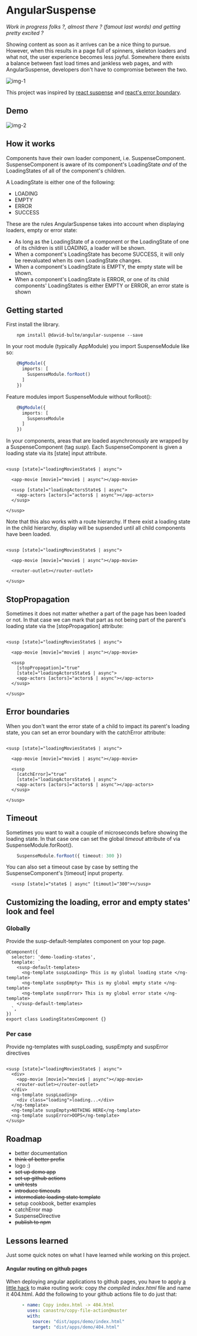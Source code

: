 # AngularSuspense

_Work in progress folks ?, almost there ? (famout last words) and getting
pretty excited ?_

Showing content as soon as it arrives can be a nice thing to pursue. However, 
when this results in a page full of spinners, skeleton loaders and what not, the 
user experience becomes less joyful. Somewhere there exists a balance between 
fast load times and jankless web pages, and with AngularSuspense, developers don't 
have to compromise between the two.

![img-1](assets/img/suspense-intro.png)

This project was inspired by [react suspense](https://reactjs.org/docs/concurrent-mode-suspense.html) and
[react's error boundary](https://reactjs.org/docs/error-boundaries.html).

## Demo

![img-2](assets/img/suspense.gif)


## How it works

Components have their own loader component, i.e. SuspenseComponent.
SuspenseComponent is aware of its component's LoadingState *and* of the 
LoadingStates of all of the component's children.

A LoadingState is either one of the following:
- LOADING
- EMPTY
- ERROR
- SUCCESS

These are the rules AngularSuspense takes into account when displaying loaders, 
empty or error state:

- As long as the LoadingState of a component or the LoadingState of one of its children 
is still LOADING, a loader will be shown.
- When a component's LoadingState has become SUCCESS, it will only be reevaluated when
its own LoadingState changes.
- When a component's LoadingState is EMPTY, the empty state will be shown.
- When a component's LoadingState is ERROR, or one of its child components' LoadingStates
is either EMPTY or ERROR, an error state is shown

## Getting started

First install the library.

```
    npm install @david-bulte/angular-suspense --save
```

In your root module (typically AppModule) you import SuspenseModule like so:

```typescript
    @NgModule({
      imports: [
        SuspenseModule.forRoot()
      ]
    })
```

Feature modules import SuspenseModule without forRoot():

```typescript
    @NgModule({
      imports: [
        SuspenseModule
      ]
    })
```

In your components, areas that are loaded asynchronously are wrapped by 
a SuspenseComponent (tag _susp_). Each SuspenseComponent is given a loading state via its
[state] input attribute.

```angular2html

<susp [state]="loadingMoviesState$ | async">

  <app-movie [movie]="movie$ | async"></app-movie>

  <susp [state]="loadingActorsState$ | async">
    <app-actors [actors]="actors$ | async"></app-actors>
  </susp>

</susp>
```
Note that this also works with a route hierarchy. If there exist a loading state in the
child hierarchy, display will be supsended until all child components have been loaded.

```angular2html

<susp [state]="loadingMoviesState$ | async">

  <app-movie [movie]="movie$ | async"></app-movie>

  <router-outlet></router-outlet>

</susp>
```

## StopPropagation

Sometimes it does not matter whether a part of the page has been loaded or not. In
that case we can mark that part as not being part of the parent's loading state via the 
[stopPropagation] attribute:

```angular2html

<susp [state]="loadingMoviesState$ | async">

  <app-movie [movie]="movie$ | async"></app-movie>

  <susp
    [stopPropagation]="true"
    [state]="loadingActorsState$ | async">
    <app-actors [actors]="actors$ | async"></app-actors>
  </susp>

</susp>
```

## Error boundaries

When you don't want the error state of a child to impact its parent's loading state,
you can set an error boundary with the catchError attribute:

```angular2html

<susp [state]="loadingMoviesState$ | async">

  <app-movie [movie]="movie$ | async"></app-movie>

  <susp
    [catchError]="true"
    [state]="loadingActorsState$ | async">
    <app-actors [actors]="actors$ | async"></app-actors>
  </susp>

</susp>
```

## Timeout

Sometimes you want to wait a couple of microseconds before showing the loading state. In that
case one can set the global _timeout_ attribute of via SuspenseModule.forRoot(). 

```typescript
    SuspenseModule.forRoot({ timeout: 300 })
```

You can also set a timeout case by case by setting the SuspenseComponent's [timeout] input 
property.

```angular2html
  <susp [state]="state$ | async" [timout]="300"></susp>
```

## Customizing the loading, error and empty states' look and feel

### Globally

Provide the susp-default-templates component on your top page. 

```angular2html
@Component({
  selector: 'demo-loading-states',
  template: `
    <susp-default-templates>
      <ng-template suspLoading> This is my global loading state </ng-template>
      <ng-template suspEmpty> This is my global empty state </ng-template>
      <ng-template suspError> This is my global error state </ng-template>
    </susp-default-templates>
  `,
})
export class LoadingStatesComponent {}

```

### Per case

Provide ng-templates with suspLoading, suspEmpty and suspError directives

```angular2html

<susp [state]="loadingMoviesState$ | async">
  <div>
    <app-movie [movie]="movie$ | async"></app-movie>
    <router-outlet></router-outlet>
  </div>
  <ng-template suspLoading>
    <div class="loading">loading...</div>
  </ng-template>
  <ng-template suspEmpty>NOTHING HERE</ng-template>
  <ng-template suspError>OOPS</ng-template>
</susp>
```

## Roadmap

- better documentation
- ~~think of better prefix~~
- logo :)
- ~~set up demo app~~
- ~~set up github actions~~
- ~~unit tests~~
- ~~introduce timeouts~~
- ~~intermediate loading state template~~
- setup cookbook, better examples
- catchError map
- SuspenseDirective
- ~~publish to npm~~

## Lessons learned

Just some quick notes on what I have learned while working on this project.

#### Angular routing on github pages

When deploying angular applications to github pages, you have to apply
[a little hack](https://angular.io/guide/deployment#deploy-to-github-pages)
to make routing work: copy *the compiled index.html* file and name it 404.html.
Add the following to your github actions file to do just that:

```yaml
      - name: Copy index.html -> 404.html
        uses: canastro/copy-file-action@master
        with:
          source: "dist/apps/demo/index.html"
          target: "dist/apps/demo/404.html"
```
